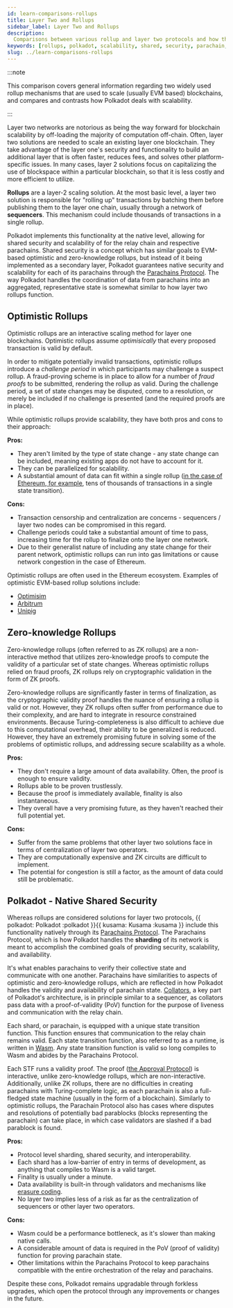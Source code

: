 ```yaml
---
id: learn-comparisons-rollups
title: Layer Two and Rollups
sidebar_label: Layer Two and Rollups
description:
  Comparisons between various rollup and layer two protocols and how they relate to Polkadot.
keywords: [rollups, polkadot, scalability, shared, security, parachain, ethereum]
slug: ../learn-comparisons-rollups
---
```


:::note

This comparison covers general information regarding two widely used rollup mechanisms that are used
to scale (usually EVM based) blockchains, and compares and contrasts how Polkadot deals with
scalability.

:::

Layer two networks are notorious as being the way forward for blockchain scalability by off-loading
the majority of computation off-chain. Often, layer two solutions are needed to scale an existing
layer one blockchain. They take advantage of the layer one's security and functionality to build an
additional layer that is often faster, reduces fees, and solves other platform-specific issues. In
many cases, layer 2 solutions focus on capitalizing the use of blockspace within a particular
blockchain, so that it is less costly and more efficient to utilize.

**Rollups** are a layer-2 scaling solution. At the most basic level, a layer two solution is
responsible for "rolling up" transactions by batching them before publishing them to the layer one
chain, usually through a network of **sequencers**. This mechanism could include thousands of
transactions in a single rollup.

Polkadot implements this functionality at the native level, allowing for shared security and
scalability of for the relay chain and respective parachains. Shared security is a concept which has
similar goals to EVM-based optimistic and zero-knowledge rollups, but instead of it being
implemented as a secondary layer, Polkadot guarantees native security and scalability for each of
its parachains through the [Parachains Protocol](./learn-parachains-protocol.md). The way Polkadot
handles the coordination of data from parachains into an aggregated, representative state is
somewhat similar to how layer two rollups function.

## Optimistic Rollups

Optimistic rollups are an interactive scaling method for layer one blockchains. Optimistic rollups
assume _optimisically_ that every proposed transaction is valid by default.

In order to mitigate potentially invalid transactions, optimistic rollups introduce a _challenge
period_ in which participants may challenge a suspect rollup. A fraud-proving scheme is in place to
allow for a number of _fraud proofs_ to be submitted, rendering the rollup as valid. During the
challenge period, a set of state changes may be disputed, come to a resolution, or merely be
included if no challenge is presented (and the required proofs are in place).

While optimistic rollups provide scalability, they have both pros and cons to their approach:

**Pros:**

- They aren't limited by the type of state change - any state change can be included, meaning
  existing apps do not have to account for it.
- They can be parallelized for scalability.
- A substantial amount of data can fit within a single rollup
  ([in the case of Ethereum, for example](https://ethereum.org/en/developers/docs/scaling/optimistic-rollups/#scaling-ethereum-with-optimistic-rollups),
  tens of thousands of transactions in a single state transition).

**Cons:**

- Transaction censorship and centralization are concerns - sequencers / layer two nodes can be
  compromised in this regard.
- Challenge periods could take a substantial amount of time to pass, increasing time for the rollup
  to finalize onto the layer one network.
- Due to their generalist nature of including any state change for their parent network, optimistic
  rollups can run into gas limitations or cause network congestion in the case of Ethereum.

Optimistic rollups are often used in the Ethereum ecosystem. Examples of optimistic EVM-based rollup
solutions include:

- [Optimisim](https://www.optimism.io/)
- [Arbitrum](https://bridge.arbitrum.io/)
- [Unipig](https://unipig.exchange/welcome)

## Zero-knowledge Rollups

Zero-knowledge rollups (often referred to as ZK rollups) are a non-interactive method that utilizes
zero-knowledge proofs to compute the validity of a particular set of state changes. Whereas
optimistic rollups relied on fraud proofs, ZK rollups rely on cryptographic validation in the form
of ZK proofs.

Zero-knowledge rollups are significantly faster in terms of finalization, as the cryptographic
validity proof handles the nuance of ensuring a rollup is valid or not. However, they ZK rollups
often suffer from performance due to their complexity, and are hard to integrate in resource
constrained environments. Because Turing-completeness is also difficult to achieve due to this
computational overhead, their ability to be generalized is reduced. However, they have an extremely
promising future in solving some of the problems of optimistic rollups, and addressing secure
scalability as a whole.

**Pros:**

- They don't require a large amount of data availability. Often, the proof is enough to ensure
  validity.
- Rollups able to be proven trustlessly.
- Because the proof is immediately available, finality is also instantaneous.
- They overall have a very promising future, as they haven't reached their full potential yet.

**Cons:**

- Suffer from the same problems that other layer two solutions face in terms of centralization of
  layer two operators.
- They are computationally expensive and ZK circuits are difficult to implement.
- The potential for congestion is still a factor, as the amount of data could still be problematic.

## Polkadot - Native Shared Security

Whereas rollups are considered solutions for layer two protocols,
{{ polkadot: Polkadot :polkadot }}{{ kusama: Kusama :kusama }} include this functionality natively
through its [Parachains Protocol](./learn-parachains-protocol.md). The Parachains Protocol, which is
how Polkadot handles the **sharding** of its network is meant to accomplish the combined goals of
providing security, scalability, and availability.

It's what enables parachains to verify their collective state and communicate with one another.
Parachains have similarities to aspects of optimistic and zero-knowledge rollups, which are
reflected in how Polkadot handles the validity and availability of parachain state.
[Collators](./learn-collator.md), a key part of Polkadot's architecture, is in principle similar to
a sequencer, as collators pass data with a proof-of-validity (PoV) function for the purpose of
liveness and communication with the relay chain.

Each shard, or parachain, is equipped with a unique state transition function. This function ensures
that communication to the relay chain remains valid. Each state transition function, also referred
to as a runtime, is written in [Wasm](https://wiki.polkadot.network/docs/learn-wasm). Any state
transition function is valid so long compiles to Wasm and abides by the Parachains Protocol.

Each STF runs a validity proof. The proof ([the Approval Protocol](./learn-availability.md)) is
interactive, unlike zero-knowledge rollups, which are non-interactive. Additionally, unlike ZK
rollups, there are no difficulties in creating parachains with Turing-complete logic, as each
parachain is also a full-fledged state machine (usually in the form of a blockchain). Similarly to
optimistic rollups, the Parachain Protocol also has cases where disputes and resolutions of
potentially bad parablocks (blocks representing the parachain) can take place, in which case
validators are slashed if a bad parablock is found.

**Pros:**

- Protocol level sharding, shared security, and interoperability.
- Each shard has a low-barrier of entry in terms of development, as anything that compiles to Wasm
  is a valid target.
- Finality is usually under a minute.
- Data availability is built-in through validators and mechanisms like
  [erasure coding](https://wiki.polkadot.network/docs/learn-availability#erasure-codes).
- No layer two implies less of a risk as far as the centralization of sequencers or other layer two
  operators.

**Cons:**

- Wasm could be a performance bottleneck, as it's slower than making native calls.
- A considerable amount of data is required in the PoV (proof of validity) function for proving
  parachain state.
- Other limitations within the Parachains Protocol to keep parachains compatible with the entire
  orchestration of the relay and parachains.

Despite these cons, Polkadot remains upgradable through forkless upgrades, which open the protocol
through any improvements or changes in the future.
